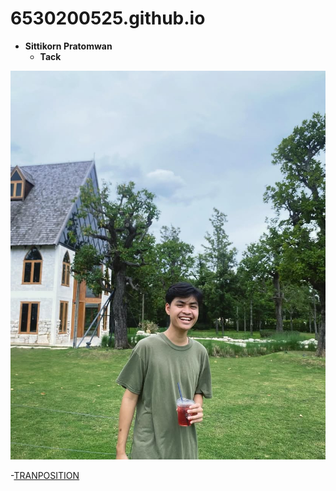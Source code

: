 # 6530200525.github.io

- **Sittikorn Pratomwan**
  - **Tack**
 
![41828649-2E02-4A1E-9CB0-8A390D9125AF](file/IMG_1010.jpeg)

-[TRANPOSITION](tranposition.md)
